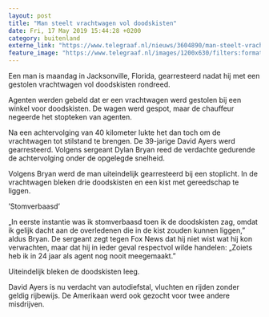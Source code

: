 ```yaml
---
layout: post
title: "Man steelt vrachtwagen vol doodskisten"
date: Fri, 17 May 2019 15:44:28 +0200
category: buitenland
externe_link: "https://www.telegraaf.nl/nieuws/3604890/man-steelt-vrachtwagen-vol-doodskisten"
feature_image: "https://www.telegraaf.nl/images/1200x630/filters:format(jpeg):quality(80)/cdn-kiosk-api.telegraaf.nl/36d2b694-78ac-11e9-be41-0217670beecd.jpg"
---
```


<p class="intro">Een man is maandag in Jacksonville, Florida, gearresteerd nadat hij met een gestolen vrachtwagen vol doodskisten rondreed.</p> <p>Agenten werden gebeld dat er een vrachtwagen werd gestolen bij een winkel voor doodskisten. De wagen werd gespot, maar de chauffeur negeerde het stopteken van agenten.</p><p>Na een achtervolging van 40 kilometer lukte het dan toch om de vrachtwagen tot stilstand te brengen. De 39-jarige David Ayers werd gearresteerd. Volgens sergeant Dylan Bryan reed de verdachte gedurende de achtervolging onder de opgelegde snelheid.</p><p>Volgens Bryan werd de man uiteindelijk gearresteerd bij een stoplicht. In de vrachtwagen bleken drie doodskisten en een kist met gereedschap te liggen.</p><p>’Stomverbaasd’</p><p>„In eerste instantie was ik stomverbaasd toen ik de doodskisten zag, omdat ik gelijk dacht aan de overledenen die in de kist zouden kunnen liggen,” aldus Bryan. De sergeant zegt tegen Fox News dat hij niet wist wat hij kon verwachten, maar dat hij in ieder geval respectvol wilde handelen: „Zoiets heb ik in 24 jaar als agent nog nooit meegemaakt.”</p><p>Uiteindelijk bleken de doodskisten leeg.</p><p>David Ayers is nu verdacht van autodiefstal, vluchten en rijden zonder geldig rijbewijs. De Amerikaan werd ook gezocht voor twee andere misdrijven.</p>
